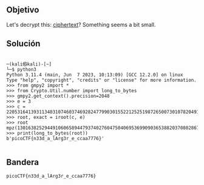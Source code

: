 ## Objetivo
Let's decrypt this: [ciphertext](https://jupiter.challenges.picoctf.org/static/d21037ad23ed84cfff20a84768a0f2b2/ciphertext)? Something seems a bit small.
## Solución
```

─(kali㉿kali)-[~]
└─$ python3       
Python 3.11.4 (main, Jun  7 2023, 10:13:09) [GCC 12.2.0] on linux
Type "help", "copyright", "credits" or "license" for more information.
>>> from gmpy2 import *
>>> from Crypto.Util.number import long_to_bytes
>>> gmpy2.get_context().precision=2048
>>> e = 3
>>> c = 2205316413931134031074603746928247799030155221252519872650073010782049179856976080512716237308882294226369300412719995904064931819531456392957957122459640736424089744772221933500860936331459280832211445548332429338572369823704784625368933
>>> root, exact = iroot(c, e)
>>> root
mpz(13016382529449106065894479374027604750406953699090365388203708028670029596145277)
>>> print(long_to_bytes(root))
b'picoCTF{n33d_a_lArg3r_e_ccaa7776}'


```
## Bandera
```
picoCTF{n33d_a_lArg3r_e_ccaa7776}
```
